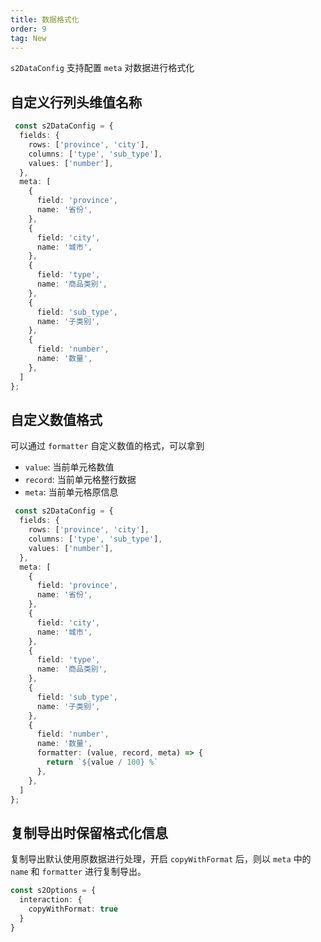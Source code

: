 ```yaml
---
title: 数据格式化
order: 9
tag: New
---
```


`s2DataConfig` 支持配置 `meta` 对数据进行格式化

<Playground path="basic/pivot/demo/grid.ts" rid='grid' height="200"></playground>

## 自定义行列头维值名称

```ts {7,10}
 const s2DataConfig = {
  fields: {
    rows: ['province', 'city'],
    columns: ['type', 'sub_type'],
    values: ['number'],
  },
  meta: [
    {
      field: 'province',
      name: '省份',
    },
    {
      field: 'city',
      name: '城市',
    },
    {
      field: 'type',
      name: '商品类别',
    },
    {
      field: 'sub_type',
      name: '子类别',
    },
    {
      field: 'number',
      name: '数量',
    },
  ]
};
```

## 自定义数值格式

可以通过 `formatter` 自定义数值的格式，可以拿到

- `value`: 当前单元格数值
- `record`: 当前单元格整行数据
- `meta`: 当前单元格原信息

```ts {7,27-29}
 const s2DataConfig = {
  fields: {
    rows: ['province', 'city'],
    columns: ['type', 'sub_type'],
    values: ['number'],
  },
  meta: [
    {
      field: 'province',
      name: '省份',
    },
    {
      field: 'city',
      name: '城市',
    },
    {
      field: 'type',
      name: '商品类别',
    },
    {
      field: 'sub_type',
      name: '子类别',
    },
    {
      field: 'number',
      name: '数量',
      formatter: (value, record, meta) => {
        return `${value / 100} %`
      },
    },
  ]
};
```

## 复制导出时保留格式化信息

复制导出默认使用原数据进行处理，开启 `copyWithFormat` 后，则以 `meta` 中的 `name` 和 `formatter` 进行复制导出。

```ts
const s2Options = {
  interaction: {
    copyWithFormat: true
  }
}
```
